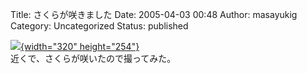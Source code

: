 Title: さくらが咲きました
Date: 2005-04-03 00:48
Author: masayukig
Category: Uncategorized
Status: published

[![](http://lunatic.xrea.jp/mt/archives/DSC_22-thumb.JPG){width="320"
height="254"}](http://lunatic.xrea.jp/mt/archives/DSC_22.html)  
近くで、さくらが咲いたので撮ってみた。
